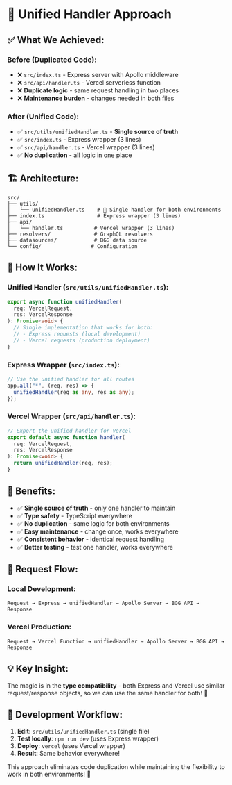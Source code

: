 # 🎯 **Unified Handler Approach**

## ✅ **What We Achieved:**

### **Before (Duplicated Code):**
- ❌ `src/index.ts` - Express server with Apollo middleware
- ❌ `src/api/handler.ts` - Vercel serverless function
- ❌ **Duplicate logic** - same request handling in two places
- ❌ **Maintenance burden** - changes needed in both files

### **After (Unified Code):**
- ✅ `src/utils/unifiedHandler.ts` - **Single source of truth**
- ✅ `src/index.ts` - Express wrapper (3 lines)
- ✅ `src/api/handler.ts` - Vercel wrapper (3 lines)
- ✅ **No duplication** - all logic in one place

## 🏗️ **Architecture:**

```
src/
├── utils/
│   └── unifiedHandler.ts    # 🎯 Single handler for both environments
├── index.ts                 # Express wrapper (3 lines)
├── api/
│   └── handler.ts          # Vercel wrapper (3 lines)
├── resolvers/              # GraphQL resolvers
├── datasources/            # BGG data source
└── config/                # Configuration
```

## 🔧 **How It Works:**

### **Unified Handler (`src/utils/unifiedHandler.ts`):**
```typescript
export async function unifiedHandler(
  req: VercelRequest,
  res: VercelResponse
): Promise<void> {
  // Single implementation that works for both:
  // - Express requests (local development)
  // - Vercel requests (production deployment)
}
```

### **Express Wrapper (`src/index.ts`):**
```typescript
// Use the unified handler for all routes
app.all("*", (req, res) => {
  unifiedHandler(req as any, res as any);
});
```

### **Vercel Wrapper (`src/api/handler.ts`):**
```typescript
// Export the unified handler for Vercel
export default async function handler(
  req: VercelRequest,
  res: VercelResponse
): Promise<void> {
  return unifiedHandler(req, res);
}
```

## 🚀 **Benefits:**

- ✅ **Single source of truth** - only one handler to maintain
- ✅ **Type safety** - TypeScript everywhere
- ✅ **No duplication** - same logic for both environments
- ✅ **Easy maintenance** - change once, works everywhere
- ✅ **Consistent behavior** - identical request handling
- ✅ **Better testing** - test one handler, works everywhere

## 🎯 **Request Flow:**

### **Local Development:**
```
Request → Express → unifiedHandler → Apollo Server → BGG API → Response
```

### **Vercel Production:**
```
Request → Vercel Function → unifiedHandler → Apollo Server → BGG API → Response
```

## 💡 **Key Insight:**

The magic is in the **type compatibility** - both Express and Vercel use similar request/response objects, so we can use the same handler for both! 🎉

## 🔄 **Development Workflow:**

1. **Edit**: `src/utils/unifiedHandler.ts` (single file)
2. **Test locally**: `npm run dev` (uses Express wrapper)
3. **Deploy**: `vercel` (uses Vercel wrapper)
4. **Result**: Same behavior everywhere!

This approach eliminates code duplication while maintaining the flexibility to work in both environments! 🚀
